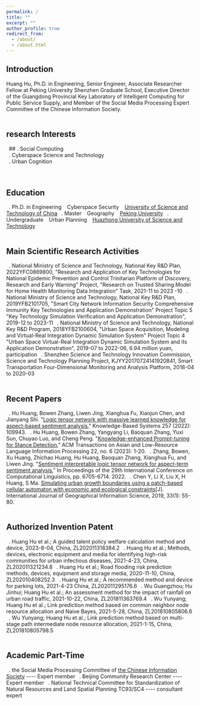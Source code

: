 ```yaml
---
permalink: /
title: ""
excerpt: ""
author_profile: true
redirect_from: 
  - /about/
  - /about.html
---
```


  
## Introduction
Huang Hu, Ph.D. in Engineering, Senior Engineer, Associate Researcher Fellow at Peking University Shenzhen Graduate School, Executive Director of the Guangdong Provincial Key Laboratory of Intelligent Computing for Public Service Supply, and Member of the Social Media Processing Expert Committee of the Chinese Information Society. 
<br/><br/>
   
## research Interests
&ensp;## . Social Computing<br>
&ensp;. Cyberspace Science and Technology <br>
&ensp;. Urban Cognition<br>
<br/><br/>


## Education
&ensp;. Ph.D. in Engineering &ensp; Cyberspace Security &ensp; [University of Science and Technology of China](https://www.ustc.edu.cn/)
&ensp;. Master &ensp; Geography &ensp; [Peking University](https://www.pku.edu.cn/)
&ensp;. Undergraduate  &ensp; Urban Planning  &ensp; [Huazhong University of Science and Technology](https://www.hust.edu.cn/)
<br/><br/>


## Main Scientific Research Activities
&ensp;. National Ministry of Science and Technology, National Key R&D Plan, 2022YFC0869800, "Research and Application of Key Technologies for National Epidemic Prevention and Control Trinitarian Platform of Discovery, Research and Early Warning" Project, "Research on Trusted Sharing Model for Home Health Monitoring Data Integration" Task, 2021-11 to 2023 -10
&ensp;. National Ministry of Science and Technology, National Key R&D Plan, 2019YFB2101705, "Smart City Network Information Security Comprehensive Immunity Key Technologies and Application Demonstration" Project Topic 5 "Key Technology Simulation Verification and Application Demonstration", 2019-12 to 2023-11
&ensp;. National Ministry of Science and Technology, National Key R&D Program, 2018YFB2100604, "Urban Space Acquisition, Modeling and Virtual-Real Integration Dynamic Simulation System" Project Topic 4 "Urban Space Virtual-Real Integration Dynamic Simulation System and its Application Demonstration", 2019-07 to 2022-06, 6.94 million yuan, participation
&ensp;. Shenzhen Science and Technology Innovation Commission, Science and Technology Planning Project, KJYY20170724141920841, Smart Transportation Four-Dimensional Monitoring and Analysis Platform, 2018-04 to 2020-03
<br/><br/>


## Recent Papers
&ensp;. Hu Huang, Bowen Zhang, Liwen Jing, Xianghua Fu, Xiaojun Chen, and Jianyang Shi. "[Logic tensor network with massive learned knowledge for aspect-based sentiment analysis.](https://www.sciencedirect.com/science/article/abs/pii/S095070512201036X)" Knowledge-Based Systems 257 (2022): 109943. 
&ensp;. Hu Huang, Bowen Zhang, Yangyang Li, Baoquan Zhang, Yuxi Sun, Chuyao Luo, and Cheng Peng. "[Knowledge-enhanced Prompt-tuning for Stance Detection.](http://www.liyangyang.com/wp-content/uploads/2023/06/TALLIP23-StanceDetection-YangyangLi.pdf)" ACM Transactions on Asian and Low-Resource Language Information Processing 22, no. 6 (2023): 1-20.
&ensp;. Zhang, Bowen, Xu Huang, Zhichao Huang, Hu Huang, Baoquan Zhang, Xianghua Fu, and Liwen Jing. "[Sentiment interpretable logic tensor network for aspect-term sentiment analysis.](https://aclanthology.org/2022.coling-1.582.pdf)" In Proceedings of the 29th International Conference on Computational Linguistics, pp. 6705-6714. 2022. 
&ensp;. Chen Y, Li X, Liu X, H Huang, S Ma. [Simulating urban growth boundaries using a patch-based cellular automaton with economic and ecological constraints](https://www.tandfonline.com/doi/abs/10.1080/13658816.2018.1514119)[J]. International Journal of Geographical Information Science, 2019, 33(1): 55-80. 
<br/><br/>


## Authorized Invention Patent
&ensp;. Huang Hu et al.; A guided talent policy welfare calculation method and device, 2023-8-04, China, ZL202011318384.2
&ensp;. Huang Hu et al.; Methods, devices, electronic equipment and media for identifying high-risk communities for urban infectious diseases, 2021-4-23, China, ZL202011321234.8
&ensp;. Huang Hu et al.; Road flooding risk prediction methods, devices, equipment and storage media, 2020-11-10, China, ZL202010408252.3
&ensp;. Huang Hu et al.; A recommended method and device for parking lots, 2021-4-23 China, ZL202011295176.6
&ensp;. Wu Guangzhou; Hu Jinhui; Huang Hu et al.; An assessment method for the impact of rainfall on urban road traffic, 2021-10-22, China, ZL201811363769.4
&ensp;. Wu Yunyang; Huang Hu et al.; Link prediction method based on common neighbor node resource allocation and Naive Bayes, 2021-5-28, China, ZL201810805806.6
&ensp;. Wu Yunyang; Huang Hu et al.; Link prediction method based on multi-stage path intermediate node resource allocation, 2021-1-15, China, ZL201810805798.5
<br/><br/>

## Academic Part-Time
&ensp;. the Social Media Processing Committee of [the Chinese Information Society](https://www.cipsc.org.cn/index.aspx) ---- Expert member 
&ensp;. Beijing Community Research Center ---- Expert member
&ensp;. National Technical Committee for Standardization of Natural Resources and Land Spatial Planning TC93/SC4 ---- consultant expert
<br/><br/>

